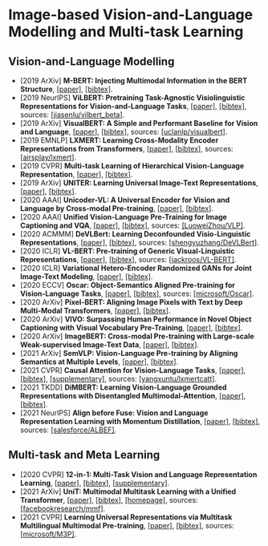 # Image-based Vision-and-Language Modelling and Multi-task Learning

## Vision-and-Language Modelling
- [2019 ArXiv] **M-BERT: Injecting Multimodal Information in the BERT Structure**, [[paper]](https://arxiv.org/pdf/1908.05787.pdf), [[bibtex]](/Bibtex/M-BERT%20-%20Injecting%20Multimodal%20Information%20in%20the%20BERT%20Structure.bib).
- [2019 NeurIPS] **ViLBERT: Pretraining Task-Agnostic Visiolinguistic Representations for Vision-and-Language Tasks**, [[paper]](https://papers.nips.cc/paper/8297-vilbert-pretraining-task-agnostic-visiolinguistic-representations-for-vision-and-language-tasks.pdf), [[bibtex]](/Bibtex/ViLBERT%20-%20Pretraining%20Task-Agnostic%20Visiolinguistic%20Representations%20for%20Vision-and-Language%20Tasks.bib), sources: [[jiasenlu/vilbert_beta]](https://github.com/jiasenlu/vilbert_beta).
- [2019 ArXiv] **VisualBERT: A Simple and Performant Baseline for Vision and Language**, [[paper]](https://arxiv.org/pdf/1908.03557.pdf), [[bibtex]](/Bibtex/VisualBERT%20-%20A%20Simple%20and%20Performant%20Baseline%20for%20Vision%20and%20Language.bib), sources: [[uclanlp/visualbert]](https://github.com/uclanlp/visualbert).
- [2019 EMNLP] **LXMERT: Learning Cross-Modality Encoder Representations from Transformers**, [[paper]](https://www.aclweb.org/anthology/D19-1514.pdf), [[bibtex]](/Bibtex/LXMERT%20-%20Learning%20Cross-Modality%20Encoder%20Representations%20from%20Transformers.bib), sources: [[airsplay/lxmert]](https://github.com/airsplay/lxmert).
- [2019 CVPR] **Multi-task Learning of Hierarchical Vision-Language Representation**, [[paper]](http://openaccess.thecvf.com/content_CVPR_2019/papers/Nguyen_Multi-Task_Learning_of_Hierarchical_Vision-Language_Representation_CVPR_2019_paper.pdf), [[bibtex]](/Bibtex/Multi-task%20Learning%20of%20Hierarchical%20Vision-Language%20Representation.bib).
- [2019 ArXiv] **UNITER: Learning Universal Image-Text Representations**, [[paper]](https://arxiv.org/pdf/1909.11740.pdf), [[bibtex]](/Bibtex/UNITER%20-%20Learning%20Universal%20Image-Text%20Representations.bib).
- [2020 AAAI] **Unicoder-VL: A Universal Encoder for Vision and Language by Cross-modal Pre-training**, [[paper]](https://arxiv.org/pdf/1908.06066.pdf), [[bibtex]](/Bibtex/Unicoder-VL%20-%20A%20Universal%20Encoder%20for%20Vision%20and%20Language%20by%20Cross-modal%20Pre-training.bib).
- [2020 AAAI] **Unified Vision-Language Pre-Training for Image Captioning and VQA**, [[paper]](https://arxiv.org/pdf/1909.11059.pdf), [[bibtex]](/Bibtex/Unified%20Vision-Language%20Pre-Training%20for%20Image%20Captioning%20and%20VQA.bib), sources: [[LuoweiZhou/VLP]](https://github.com/LuoweiZhou/VLP).
- [2020 ACMMM] **DeVLBert: Learning Deconfounded Visio-Linguistic Representations**, [[paper]](https://dl.acm.org/doi/pdf/10.1145/3394171.3413518?casa_token=wZJMxpJMxL4AAAAA%3AiXxJxr738Q2fOVO98Dx7w3vAbNrV8LYNutNa6XfIXrir6TX9x0Hms_pguGcF4fn8l-oNAsl_tlBl), [[bibtex]](/Bibtex/DeVLBert%20-%20Learning%20Deconfounded%20Visio-Linguistic%20Representations.bib), sources: [[shengyuzhang/DeVLBert]](https://github.com/shengyuzhang/DeVLBert).
- [2020 ICLR] **VL-BERT: Pre-training of Generic Visual-Linguistic Representations**, [[paper]](https://openreview.net/pdf?id=SygXPaEYvH), [[bibtex]](/Bibtex/VL-BERT%20-%20Pre-training%20of%20Generic%20Visual-Linguistic%20Representations.bib), sources: [[jackroos/VL-BERT]](https://github.com/jackroos/VL-BERT).
- [2020 ICLR] **Variational Hetero-Encoder Randomized GANs for Joint Image-Text Modeling**, [[paper]](https://openreview.net/pdf?id=H1x5wRVtvS), [[bibtex]](/Bibtex/Variational%20Hetero-Encoder%20Randomized%20GANs%20for%20Joint%20Image-Text%20Modeling.bib).
- [2020 ECCV] **Oscar: Object-Semantics Aligned Pre-training for Vision-Language Tasks**, [[paper]](https://www.ecva.net/papers/eccv_2020/papers_ECCV/papers/123750120.pdf), [[bibtex]](/Bibtex/Oscar.bib), sources: [[microsoft/Oscar]](https://github.com/microsoft/Oscar).
- [2020 ArXiv] **Pixel-BERT: Aligning Image Pixels with Text by Deep Multi-Modal Transformers**, [[paper]](https://arxiv.org/pdf/2004.00849.pdf), [[bibtex]](/Bibtex/Pixel-BERT.bib).
- [2020 ArXiv] **VIVO: Surpassing Human Performance in Novel Object Captioning with Visual Vocabulary Pre-Training**, [[paper]](https://arxiv.org/pdf/2009.13682.pdf), [[bibtex]](/Bibtex/VIVO.bib).
- [2020 ArXiv] **ImageBERT: Cross-modal Pre-training with Large-scale Weak-supervised Image-Text Data**, [[paper]](https://arxiv.org/pdf/2001.07966.pdf), [[bibtex]](/Bibtex/ImageBERT%20-%20Cross-modal%20Pre-training%20with%20Large-scale%20Weak-supervised%20Image-Text%20Data.bib).
- [2021 ArXiv] **SemVLP: Vision-Language Pre-training by Aligning Semantics at Multiple Levels**, [[paper]](https://arxiv.org/pdf/2103.07829.pdf), [[bibtex]](/Bibtex/SemVLP%20-%20Vision-Language%20Pre-training%20by%20Aligning%20Semantics%20at%20Multiple%20Levels.bib).
- [2021 CVPR] **Causal Attention for Vision-Language Tasks**, [[paper]](https://openaccess.thecvf.com/content/CVPR2021/papers/Yang_Causal_Attention_for_Vision-Language_Tasks_CVPR_2021_paper.pdf), [[bibtex]](/Bibtex/Causal%20Attention%20for%20Vision-Language%20Tasks.bib), [[supplementary]](https://openaccess.thecvf.com/content/CVPR2021/supplemental/Yang_Causal_Attention_for_CVPR_2021_supplemental.pdf), sources: [[yangxuntu/lxmertcatt]](https://github.com/yangxuntu/lxmertcatt).
- [2021 TKDD] **DiMBERT: Learning Vision-Language Grounded Representations with Disentangled Multimodal-Attention**, [[paper]](/Documents/Papers/DiMBERT%20-%20Learning%20Vision-Language%20Grounded%20Representations%20with%20Disentangled%20Multimodal-Attention.pdf), [[bibtex]](/Bibtex/DiMBERT%20-%20Learning%20Vision-Language%20Grounded%20Representations%20with%20Disentangled%20Multimodal-Attention.bib).
- [2021 NeurIPS] **Align before Fuse: Vision and Language Representation Learning with Momentum Distillation**, [[paper]](https://arxiv.org/pdf/2107.07651.pdf), [[bibtex]](/Bibtex/Align%20before%20Fuse%20-%20Vision%20and%20Language%20Representation%20Learning%20with%20Momentum%20Distillation.bib), sources: [[salesforce/ALBEF]](https://github.com/salesforce/ALBEF).

## Multi-task and Meta Learning
- [2020 CVPR] **12-in-1: Multi-Task Vision and Language Representation Learning**, [[paper]](https://openaccess.thecvf.com/content_CVPR_2020/papers/Lu_12-in-1_Multi-Task_Vision_and_Language_Representation_Learning_CVPR_2020_paper.pdf), [[bibtex]](/Bibtex/12-in-1%20-%20Multi-Task%20Vision%20and%20Language%20Representation%20Learning.bib), [[supplementary]](https://openaccess.thecvf.com/content_CVPR_2020/supplemental/Lu_12-in-1_Multi-Task_Vision_CVPR_2020_supplemental.pdf).
- [2021 ArXiv] **UniT: Multimodal Multitask Learning with a Unified Transformer**, [[paper]](https://arxiv.org/pdf/2102.10772.pdf), [[bibtex]](/Bibtex/UniT%20-%20Multimodal%20Multitask%20Learning%20with%20a%20Unified%20Transformer.bib), [[homepage]](https://mmf.sh), sources: [[facebookresearch/mmf]](https://github.com/facebookresearch/mmf).
- [2021 CVPR] **Learning Universal Representations via Multitask Multilingual Multimodal Pre-training**, [[paper]](https://arxiv.org/pdf/2006.02635.pdf), [[bibtex]](/Bibtex/Learning%20Universal%20Representations%20via%20Multitask%20Multilingual%20Multimodal%20Pre-training.bib), sources: [[microsoft/M3P]](https://github.com/microsoft/M3P).